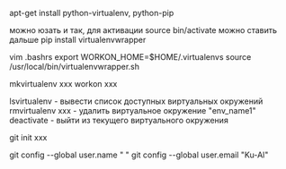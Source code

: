 apt-get install python-virtualenv, python-pip

можно юзать и так, для активации source bin/activate
можно ставить дальше 
pip install virtualenvwrapper


vim .bashrs 
 export WORKON_HOME=$HOME/.virtualenvs
 source /usr/local/bin/virtualenvwrapper.sh
 
 
mkvirtualenv xxx
workon xxx

lsvirtualenv                           - вывести список доступных виртуальных окружений
rmvirtualenv ххх      - удалить виртуальное окружение "env_name1"
deactivate                              - выйти из текущего виртуального окружения


git init xxx

git config --global user.name " "
git config --global user.email "Ku-Al"

